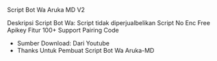 Script Bot Wa Aruka MD V2

Deskripsi Script Bot Wa:
Script tidak diperjualbelikan
Script No Enc
Free Apikey
Fitur 100+
Support Pairing Code


* Sumber Download: Dari Youtube
* Thanks Untuk Pembuat Script Bot Wa Aruka-MD
